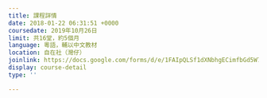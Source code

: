```yaml
---
title: 課程詳情
date: 2018-01-22 06:31:51 +0000
coursedate: 2019年10月26日
limit: 共16堂，約5個月
language: 粵語，輔以中文教材
location: 自在社（灣仔）
joinlink: https://docs.google.com/forms/d/e/1FAIpQLSf1dXNbhgECimfbGd5W7napKJGcW98pbYD3ZHO804QE6ovJcg/viewform
display: course-detail
type: ''

---
```


